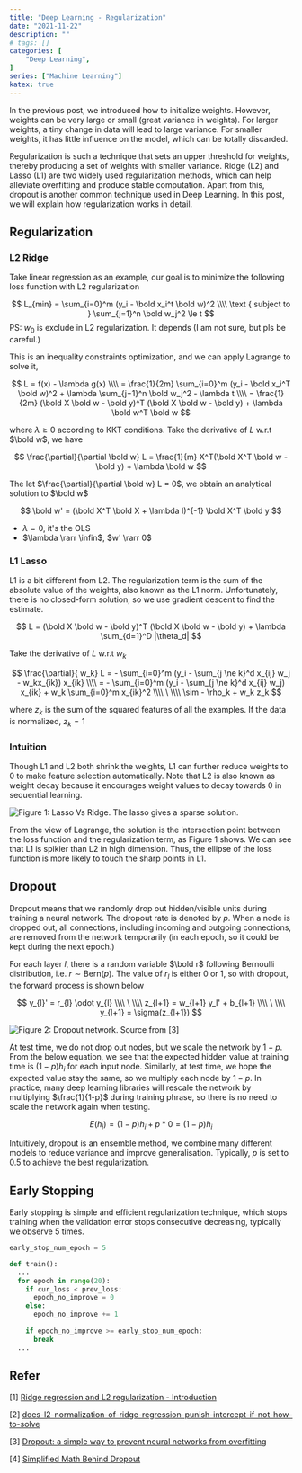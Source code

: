 ```yaml
---
title: "Deep Learning - Regularization"
date: "2021-11-22"
description: ""
# tags: []
categories: [
    "Deep Learning",
]
series: ["Machine Learning"]
katex: true
---
```




In the previous post, we introduced how to initialize weights. However, weights can be very large or small (great variance in weights). For larger weights, a tiny change in data will lead to large variance. For smaller weights, it has little influence on the model, which can be totally discarded. 

<!--more-->



Regularization is such a technique that sets an upper threshold for weights, thereby producing a set of weights with smaller variance. Ridge (L2) and Lasso (L1) are two widely used regularization methods, which can help alleviate overfitting and produce stable computation. Apart from this, dropout is another common technique used in Deep Learning. In this post, we will explain how regularization works in detail.



## Regularization 



### L2 Ridge



Take linear regression as an example, our goal is to minimize the following loss function with L2 regularization


$$
L_{min} = \sum_{i=0}^m (y_i - \bold x_i^t \bold w)^2 \\\\ \text { subject to } \sum_{j=1}^n \bold w_j^2 \le t
$$
PS: $w_0$ is exclude in L2 regularization. It depends (I am not sure, but pls be careful.)

This is an inequality constraints optimization, and we can apply Lagrange to solve it,


$$
L = f(x) - \lambda g(x) \\\\ = \frac{1}{2m} \sum_{i=0}^m (y_i - \bold x_i^T \bold w)^2 + \lambda \sum_{j=1}^n \bold w_j^2 - \lambda t \\\\ = \frac{1}{2m}  (\bold X \bold w - \bold y)^T (\bold X \bold w - \bold y) + \lambda \bold w^T \bold w
$$


where $\lambda \ge 0$ according to KKT conditions. Take the derivative of $L$ w.r.t $\bold w$, we have


$$
\frac{\partial}{\partial \bold w} L = \frac{1}{m}  X^T(\bold X^T \bold w -\bold y) + \lambda \bold w
$$


The let $\frac{\partial}{\partial \bold w} L = 0$, we obtain an analytical solution to $\bold w$


$$
\bold w' = (\bold X^T \bold X + \lambda I)^{-1} \bold X^T \bold y
$$


- $\lambda = 0$, it's the OLS
- $\lambda \rarr \infin$, $w' \rarr 0$



### L1 Lasso

L1 is a bit different from L2. The regularization term is the sum of the absolute value of the weights, also known as the L1 norm. Unfortunately, there is no closed-form solution, so we use gradient descent to find the estimate.


$$
L = (\bold X \bold w - \bold y)^T (\bold X \bold w - \bold y) + \lambda \sum_{d=1}^D |\theta_d|
$$


Take the derivative of $L$ w.r.t $w_k$


$$
\frac{\partial}{ w_k} L = - \sum_{i=0}^m (y_i - \sum_{j \ne k}^d x_{ij} w_j - w_kx_{ik}) x_{ik} \\\\ = - \sum_{i=0}^m (y_i - \sum_{j \ne k}^d x_{ij} w_j) x_{ik} + w_k \sum_{i=0}^m x_{ik}^2 \\\\ \ \\\\  \sim - \rho_k + w_k z_k
$$


where $z_k$ is the sum of the squared features of all the examples. If the data is normalized, $z_k = 1$



### Intuition

Though L1 and L2 both shrink the weights, L1 can further reduce weights to $0$ to make feature selection automatically. Note that L2 is also known as weight decay because it encourages weight values to decay towards 0 in sequential learning.



![](/blog/post/images/lasso-ridge.png#full "Figure 1: Lasso Vs Ridge. The lasso gives a sparse solution.")



From the view of Lagrange, the solution is the intersection point between the loss function and the regularization term, as Figure 1 shows. We can see that L1 is spikier than L2 in high dimension. Thus, the ellipse of the loss function is more likely to touch the sharp points in L1.



## Dropout



Dropout means that we randomly drop out hidden/visible units during training a neural network. The dropout rate is denoted by $p$. When a node is dropped out, all connections, including incoming and outgoing connections, are removed from the network temporarily (in each epoch, so it could be kept during the next epoch.)



For each layer $l$, there is a random variable $\bold r$ following Bernoulli distribution, i.e. $r \sim \text {Bern} (p)$. The value of $r_l$ is either 0 or 1, so with dropout, the forward process is shown below


$$
y_{l}' = r_{l} \odot y_{l} \\\\ \ \\\\ z_{l+1} = w_{l+1} y_l' + b_{l+1} \\\\ \ \\\\ y_{l+1} = \sigma(z_{l+1})
$$




![](/blog/post/images/dropout-network.png "Figure 2: Dropout network. Source from [3]")



At test time, we do not drop out nodes, but we scale the network by $1-p$. From the below equation, we see that the expected hidden value at training time is $(1-p)h_i$ for each input node. Similarly, at test time, we hope the expected value stay the same, so we multiply each node by $1-p$. In practice, many deep learning libraries will rescale the network by multiplying $\frac{1}{1-p}$ during training phrase, so there is no need to scale the network again when testing.


$$
E(h_i) = (1-p) h_i + p * 0 = (1-p) h_i
$$


Intuitively, dropout is an ensemble method, we combine many different models to reduce variance and improve generalisation. Typically, $p$ is set to $0.5$ to achieve the best regularization.



## Early Stopping



Early stopping is simple and efficient regularization technique, which stops training when the validation error stops consecutive decreasing, typically we observe 5 times.



```python
early_stop_num_epoch = 5

def train():
  ...
  for epoch in range(20):
    if cur_loss < prev_loss:
      epoch_no_improve = 0
	else:
      epoch_no_improve += 1
      
    if epoch_no_improve >= early_stop_num_epoch:
      break
  ...
```





## Refer

[1] [Ridge regression and L2 regularization - Introduction](https://xavierbourretsicotte.github.io/intro_ridge.html)

[2] [does-l2-normalization-of-ridge-regression-punish-intercept-if-not-how-to-solve](https://stats.stackexchange.com/questions/322101/does-l2-normalization-of-ridge-regression-punish-intercept-if-not-how-to-solve)

[3] [Dropout: a simple way to prevent neural networks from overfitting](https://www.cs.toronto.edu/~hinton/absps/JMLRdropout.pdf)

[4] [Simplified Math Behind Dropout](https://towardsdatascience.com/simplified-math-behind-dropout-in-deep-learning-6d50f3f47275)

